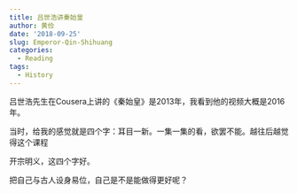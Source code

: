```yaml
---
title: 吕世浩讲秦始皇
author: 黄俭
date: '2018-09-25'
slug: Emperor-Qin-Shihuang
categories:
  - Reading
tags:
  - History
---
```

吕世浩先生在Cousera上讲的《秦始皇》是2013年，我看到他的视频大概是2016年。

当时，给我的感觉就是四个字：耳目一新。一集一集的看，欲罢不能。越往后越觉得这个课程

开宗明义，这四个字好。

把自己与古人设身易位，自己是不是能做得更好呢？